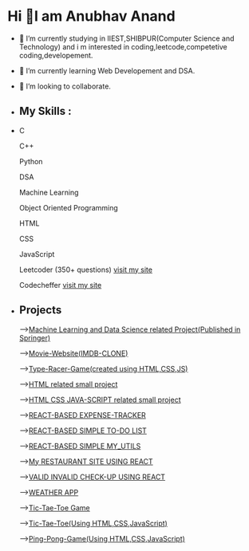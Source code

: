  # Hi 👋I am Anubhav Anand

- 🔭 I’m currently studying in IIEST,SHIBPUR(Computer Science and Technology) and i m interested in coding,leetcode,competetive coding,developement.
- 🌱 I’m currently learning Web Developement and DSA.
- 👯 I’m looking to collaborate.
- ## My Skills :
- 
    C
    
    C++
    
    Python
    
    DSA
    
    Machine Learning
    
    Object Oriented Programming
    
    HTML
    
    CSS
    
    JavaScript
    
    Leetcoder (350+ questions) [visit my site](https://leetcode.com/anubhav_anandbgu/)
    
    Codecheffer [visit my site](https://www.codechef.com/users/anubhav_0316)
    
- ## Projects
     
     -->[Machine Learning and Data Science related Project(Published in Springer)](https://link.springer.com/chapter/10.1007/978-981-19-3089-8_34)
     
     -->[Movie-Website(IMDB-CLONE)](https://anubhavanand2002.github.io/IMDB-Clone/)
     
     -->[Type-Racer-Game(created using HTML,CSS,JS)](https://anubhavanand2002.github.io/TypeRacer-Game/)
     
     -->[HTML related small project](https://anubhavanand2002.github.io/html-related-project/)
      
     -->[HTML CSS JAVA-SCRIPT related small project](https://anubhavanand2002.github.io/small-project-realted-to-html-css-javascript/)
     
     -->[REACT-BASED EXPENSE-TRACKER](https://anubhavanand2002.github.io/new-expense-tracker/)
      
     -->[REACT-BASED SIMPLE TO-DO LIST](https://anubhavanand2002.github.io/my-revised-todo/)
     
     -->[REACT-BASED SIMPLE MY_UTILS](https://anubhavanand2002.github.io/my_Utils/)
     
     -->[My RESTAURANT SITE USING REACT](https://anubhavanand2002.github.io/my-restaurant/)
     
     -->[VALID INVALID CHECK-UP USING REACT](https://anubhavanand2002.github.io/valid-invalid-checkup/)
     
     -->[WEATHER APP](https://anubhavanand2002.github.io/Weather-App/)
     
     -->[Tic-Tae-Toe Game](https://anubhavanand2002.github.io/Tic-Tae-Toe-Game/)
     
     -->[Tic-Tae-Toe(Using HTML,CSS,JavaScript)](https://anubhavanand2002.github.io/Tic-Tae-Toe-Using-HTML-CSS-JS-/)
     
     -->[Ping-Pong-Game(Using HTML,CSS,JavaScript)](https://anubhavanand2002.github.io/Ping-Pong-Game-Using-HTML-CSS-JS-/)
